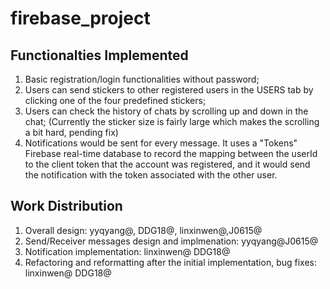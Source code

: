 # firebase_project

## Functionalties Implemented
1. Basic registration/login functionalities without password;
2. Users can send stickers to other registered users in the USERS tab by clicking one of the four predefined stickers;
3. Users can check the history of chats by scrolling up and down in the chat; (Currently the sticker size is fairly large which makes the scrolling a bit hard, pending fix)
4. Notifications would be sent for every message. It uses a "Tokens" Firebase real-time database to record the mapping between the userId to the client token that the account was registered, and it would send the notification with the token associated with the other user.

## Work Distribution 
1. Overall design: yyqyang@, DDG18@, linxinwen@,J0615@
2. Send/Receiver messages design and implmenation: yyqyang@J0615@
3. Notification implementation: linxinwen@ DDG18@
4. Refactoring and reformatting after the initial implementation, bug fixes: linxinwen@ DDG18@
